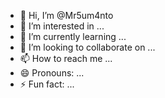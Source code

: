 - 👋 Hi, I’m @Mr5um4nto
- 👀 I’m interested in ...
- 🌱 I’m currently learning ...
- 💞️ I’m looking to collaborate on ...
- 📫 How to reach me ...
- 😄 Pronouns: ...
- ⚡ Fun fact: ...

<!---
Mr5um4nto/Mr5um4nto is a ✨ special ✨ repository because its `README.md` (this file) appears on your GitHub profile.
You can click the Preview link to take a look at your changes.
--->
